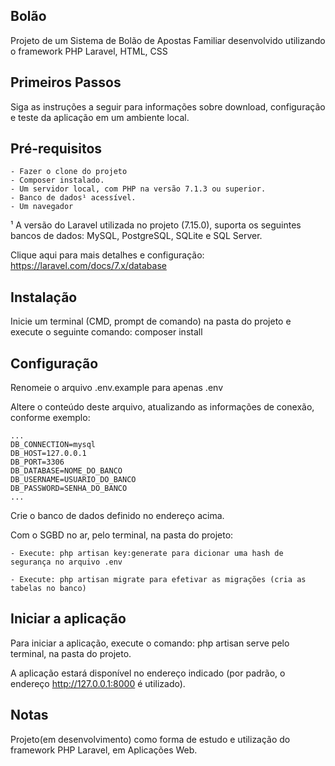 

## Bolão

Projeto de um Sistema de Bolão de Apostas Familiar desenvolvido utilizando o framework PHP Laravel, HTML, CSS

## Primeiros Passos

Siga as instruções a seguir para informações sobre download, configuração e teste da aplicação em um ambiente local.

## Pré-requisitos

    - Fazer o clone do projeto
    - Composer instalado.
    - Um servidor local, com PHP na versão 7.1.3 ou superior.
    - Banco de dados¹ acessível.
    - Um navegador 

¹ A versão do Laravel utilizada no projeto (7.15.0), suporta os seguintes bancos de dados: MySQL, PostgreSQL, SQLite e SQL Server.

Clique aqui para mais detalhes e configuração: https://laravel.com/docs/7.x/database


## Instalação

Inicie um terminal (CMD, prompt de comando) na pasta do projeto e execute o seguinte comando: composer install


## Configuração

Renomeie o arquivo .env.example para apenas .env

Altere o conteúdo deste arquivo, atualizando as informações de conexão, conforme exemplo:

    ...
    DB_CONNECTION=mysql
    DB_HOST=127.0.0.1
    DB_PORT=3306
    DB_DATABASE=NOME_DO_BANCO
    DB_USERNAME=USUARIO_DO_BANCO
    DB_PASSWORD=SENHA_DO_BANCO
    ...

Crie o banco de dados definido no endereço acima.

Com o SGBD no ar, pelo terminal, na pasta do projeto:

    - Execute: php artisan key:generate para dicionar uma hash de segurança no arquivo .env

    - Execute: php artisan migrate para efetivar as migrações (cria as tabelas no banco)
    
## Iniciar a aplicação

Para iniciar a aplicação, execute o comando: php artisan serve pelo terminal, na pasta do projeto.

A aplicação estará disponível no endereço indicado (por padrão, o endereço http://127.0.0.1:8000 é utilizado).

## Notas

Projeto(em desenvolvimento) como forma de estudo e utilização do framework PHP Laravel, em Aplicações Web.
